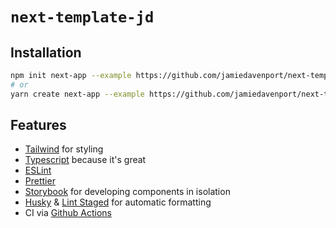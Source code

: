 # `next-template-jd`

## Installation

```bash
npm init next-app --example https://github.com/jamiedavenport/next-template-jd/tree/master <dir>
# or
yarn create next-app --example https://github.com/jamiedavenport/next-template-jd/tree/master <dir>
```

## Features

* [Tailwind](https://tailwindcss.com/) for styling
* [Typescript](https://www.typescriptlang.org/) because it's great
* [ESLint](https://eslint.org/)
* [Prettier](https://prettier.io/)
* [Storybook](https://storybook.js.org/) for developing components in isolation
* [Husky](https://github.com/typicode/husky) & [Lint Staged](https://github.com/okonet/lint-staged) for automatic formatting
* CI via [Github Actions](https://github.com/features/actions)